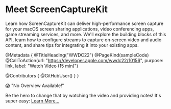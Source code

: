 # Meet ScreenCaptureKit

Learn how ScreenCaptureKit can deliver high-performance screen capture for your macOS screen sharing applications, video conferencing apps, game streaming services, and more. We'll explore the building blocks of this API, learn how to configure streams to capture on-screen video and audio content, and share tips for integrating it into your existing apps.

@Metadata {
   @TitleHeading("WWDC22")
   @PageKind(sampleCode)
   @CallToAction(url: "https://developer.apple.com/wwdc22/10156", purpose: link, label: "Watch Video (15 min)")

   @Contributors {
      @GitHubUser(<replace this with your GitHub handle>)
   }
}

😱 "No Overview Available!"

Be the hero to change that by watching the video and providing notes! It's super easy:
 [Learn More…](https://wwdcnotes.com/documentation/wwdcnotes/contributing)
